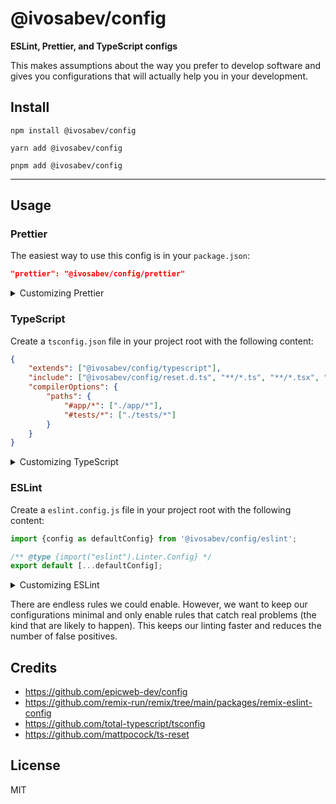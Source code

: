 <div>
  <h1>@ivosabev/config</h1>
  <strong>
    ESLint, Prettier, and TypeScript configs
  </strong>
  <p>
    This makes assumptions about the way you prefer to develop software and gives you configurations that will actually help you in your development.
  </p>
</div>

## Install

```
npm install @ivosabev/config
```

```
yarn add @ivosabev/config
```

```
pnpm add @ivosabev/config
```

<hr />

## Usage

### Prettier

The easiest way to use this config is in your `package.json`:

```json
"prettier": "@ivosabev/config/prettier"
```

<details>
  <summary>Customizing Prettier</summary>

If you want to customize things, you should probably just copy/paste the
built-in config. But if you really want, you can override it using regular
JavaScript stuff.

Create a `.prettierrc.js` file in your project root with the following content:

```js
import defaultConfig from '@ivosabev/config/prettier';

/** @type {import("prettier").Options} */
export default {
	...defaultConfig,
	// .. your overrides here...
};
```

</details>

### TypeScript

Create a `tsconfig.json` file in your project root with the following content:

```json
{
	"extends": ["@ivosabev/config/typescript"],
	"include": ["@ivosabev/config/reset.d.ts", "**/*.ts", "**/*.tsx", "**/*.js", "**/*.jsx"],
	"compilerOptions": {
		"paths": {
			"#app/*": ["./app/*"],
			"#tests/*": ["./tests/*"]
		}
	}
}
```

<details>
  <summary>Customizing TypeScript</summary>

Learn more from
[the TypeScript docs here](https://www.typescriptlang.org/tsconfig/#extends).

</details>

### ESLint

Create a `eslint.config.js` file in your project root with the following
content:

```js
import {config as defaultConfig} from '@ivosabev/config/eslint';

/** @type {import("eslint").Linter.Config} */
export default [...defaultConfig];
```

<details>
  <summary>Customizing ESLint</summary>

Learn more from
[the Eslint docs here](https://eslint.org/docs/latest/extend/shareable-configs#overriding-settings-from-shareable-configs).

</details>

There are endless rules we could enable. However, we want to keep our
configurations minimal and only enable rules that catch real problems (the kind
that are likely to happen). This keeps our linting faster and reduces the number
of false positives.

## Credits

- https://github.com/epicweb-dev/config
- https://github.com/remix-run/remix/tree/main/packages/remix-eslint-config
- https://github.com/total-typescript/tsconfig
- https://github.com/mattpocock/ts-reset

## License

MIT
